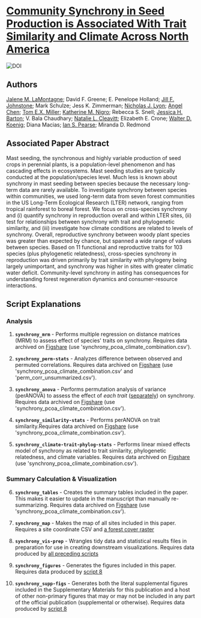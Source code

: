 # [Community Synchrony in Seed Production is Associated With Trait Similarity and Climate Across North America](https://onlinelibrary.wiley.com/doi/ftr/10.1111/ele.14498)

![DOI](https://img.shields.io/badge/DOI-10.1111/ele.14498-blue.svg)

## Authors

[Jalene M. LaMontagne](https://orcid.org/0000-0001-7713-8591); David F. Greene; E. Penelope Holland; [Jill F. Johnstone](https://orcid.org/0000-0001-6131-9339); Mark Schulze; Jess K. Zimmerman; [Nicholas J. Lyon](https://orcid.org/0000-0003-3905-1078); [Angel Chen](https://orcid.org/0000-0003-3515-6710); [Tom E.X. Miller](https://orcid.org/0000-0003-3208-6067); [Katherine M. Nigro](https://orcid.org/0000-0001-5852-3814); Rebecca S. Snell; [Jessica H. Barton](https://orcid.org/0000-0002-2016-4278); V. Bala Chaudhary; [Natalie L. Cleavitt](https://orcid.org/0000-0003-0425-2486); Elizabeth E. Crone;
[Walter D. Koenig](https://orcid.org/0000-0001-6207-1427); Diana Macias; [Ian S. Pearse](https://orcid.org/0000-0001-7098-0495); Miranda D. Redmond

## Associated Paper Abstract

Mast seeding, the synchronous and highly variable production of seed crops in perennial plants, is a population-level phenomenon and has cascading effects in ecosystems. Mast seeding studies are typically conducted at the population/species level. Much less is known about synchrony in mast seeding between species because the necessary long-term data are rarely available. To investigate synchrony between species within communities, we used long-term data from seven forest communities in the US Long-Term Ecological Research (LTER) network, ranging from tropical rainforest to boreal forest. We focus on cross-species synchrony and (i) quantify synchrony in reproduction overall and within LTER sites, (ii) test for relationships between synchrony with trait and phylogenetic similarity, and (iii) investigate how climate conditions are related to levels of synchrony. Overall, reproductive synchrony between woody plant species was greater than expected by chance, but spanned a wide range of values between species. Based on 11 functional and reproductive traits for 103 species (plus phylogenetic relatedness), cross-species synchrony in reproduction was driven primarily by trait similarity with phylogeny being largely unimportant, and synchrony was higher in sites with greater climatic water deficit. Community-level synchrony in asting has consequences for understanding forest regeneration dynamics and consumer-resource interactions.

## Script Explanations

### Analysis

1. **`synchrony_mrm`** - Performs multiple regression on distance matrices (MRM) to assess effect of species' traits on synchrony. Requires data archived on <u>Figshare</u> (use 'synchrony_pcoa_climate_combination.csv').

2. **`synchrony_perm-stats`** - Analyzes difference between observed and permuted correlations. Requires data archived on <u>Figshare</u> (use 'synchrony_pcoa_climate_combination.csv' and 'perm_corr_unsummarized.csv').

3. **`synchrony_anova`** - Performs permutation analysis of variance (perANOVA) to assess the effect of _each trait_ (<u>separately</u>) on synchrony. Requires data archived on <u>Figshare</u> (use 'synchrony_pcoa_climate_combination.csv').

4. **`synchrony_similarity-stats`** - Performs perANOVA on trait similarity.Requires data archived on <u>Figshare</u> (use 'synchrony_pcoa_climate_combination.csv').

5. **`synchrony_climate-trait-phylog-stats`** - Performs linear mixed effects model of synchrony as related to trait similarity, phylogenetic relatedness, and climate variables. Requires data archived on <u>Figshare</u> (use 'synchrony_pcoa_climate_combination.csv').

### Summary Calculation & Visualization

6. **`synchrony_tables`** - Creates the summary tables included in the paper. This makes it easier to update in the manuscript than manually re-summarizing. Requires data archived on <u>Figshare</u> (use 'synchrony_pcoa_climate_combination.csv').

7. **`synchrony_map`** - Makes the map of all sites included in this paper. Requires a site coordinate CSV and [a forest cover raster](https://lpdaac.usgs.gov/products/mcd12q1v006/)

8. **`synchrony_vis-prep`** - Wrangles tidy data and statistical results files in preparation for use in creating downstream visualizations. Requires data produced by <u>all preceding scripts</u>

9. **`synchrony_figures`** - Generates the figures included in this paper. Requires data produced by <u>script 8</u>

10. **`synchrony_supp-figs`** - Generates both the literal supplemental figures included in the Supplementary Materials for this publication and a host of other non-primary figures that may or may not be included in any part of the official publication (supplemental or otherwise). Requires data produced by <u>script 8</u>
